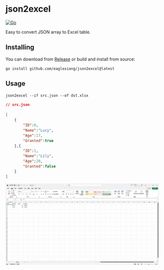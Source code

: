 # json2excel

[![Go](https://github.com/eaglexiang/json2excel/actions/workflows/go.yml/badge.svg)](https://github.com/eaglexiang/json2excel/actions/workflows/go.yml)

Easy to convert JSON array to Excel table.

## Installing

You can download from [Release](https://github.com/eaglexiang/json2excel/releases/latest) or build and install from source:

```shell
go install github.com/eaglexiang/json2excel@latest

```

## Usage

```shell
json2excel --if src.json --of dst.xlsx

```

```json
// src.json

[
    {
        "ID":0,
        "Name":"Lucy",
        "Age":17,
        "Granted":true
    },{
        "ID":1,
        "Name":"Lily",
        "Age":20,
        "Granted":false
    }
]

```

![Alt text](image.png)